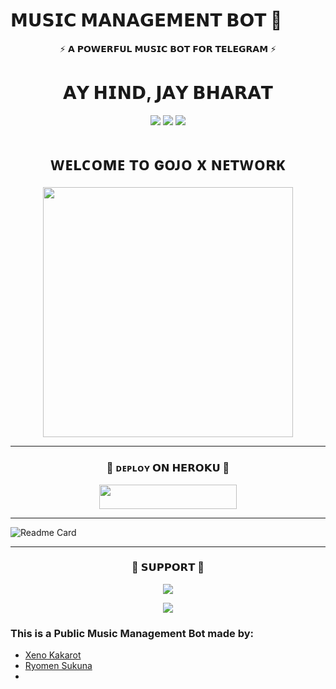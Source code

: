 # 𝗠𝗨𝗦𝗜𝗖 𝗠𝗔𝗡𝗔𝗚𝗘𝗠𝗘𝗡𝗧 𝗕𝗢𝗧 🎵

<p align="center">⚡ 𝗔 𝗣𝗢𝗪𝗘𝗥𝗙𝗨𝗟 𝗠𝗨𝗦𝗜𝗖 𝗕𝗢𝗧 𝗙𝗢𝗥 𝗧𝗘𝗟𝗘𝗚𝗥𝗔𝗠 ⚡</p>

<h1 align="center">𝗔𝗬 𝗛𝗜𝗡𝗗, 𝗝𝗔𝗬 𝗕𝗛𝗔𝗥𝗔𝗧</h1>

<p align="center">
  <img src="https://user-images.githubusercontent.com/73097560/115834477-dbab4500-a447-11eb-908a-139a6edaec5c.gif">
  <img src="https://readme-typing-svg.herokuapp.com?color=FF0085&width=620&lines=ᴡᴇʟᴄᴏᴍᴇ+ᴛᴏ+ɢᴏᴊᴏ+x+ɴᴇᴛᴡᴏʀᴋ">
  <img src="https://user-images.githubusercontent.com/73097560/115834477-dbab4500-a447-11eb-908a-139a6edaec5c.gif">
</p>

<h1 align="center"><b>ᴡᴇʟᴄᴏᴍᴇ ᴛᴏ ɢᴏᴊᴏ x ɴᴇᴛᴡᴏʀᴋ</b></h1>

<p align="center">
  <a href="https://t.me/sukuna_Dev">
    <img src="https://envs.sh/fbk.jpg" width="400">
  </a>
</p>

---
<h3 align="center">🚀 ᴅᴇᴘʟᴏʏ 𝗢𝗡 𝗛𝗘𝗥𝗢𝗞𝗨 🚀</h3>

<p align="center">
  <a href="https://dashboard.heroku.com/new?template=https://github.com/MrZYro/ZyroMusic">
    <img src="https://img.shields.io/badge/Deploy%20On%20Heroku-blue?style=for-the-badge&logo=Heroku" width="220" height="38.45"/>
  </a>
</p>

---

![Readme Card](https://github-readme-stats.vercel.app/api/pin/?username=TeamZyro&repo=Zyro&theme=flag-india)

---

<h3 align="center">🌟 𝗦𝗨𝗣𝗣𝗢𝗥𝗧 🌟</h3>

<p align="center">
  <a href="https://t.me/PiratesMainchat">
    <img src="https://img.shields.io/badge/-Support%20Group-blue.svg?style=for-the-badge&logo=Telegram">
  </a>
</p>

<p align="center">
  <a href="https://t.me/zyroupdates">
    <img src="https://img.shields.io/badge/-Support%20Group-blue.svg?style=for-the-badge&logo=Telegram">
  </a>
</p>


### This is a Public **Music Management Bot** made by:  
- [Xeno Kakarot](https://t.me/Xeno_Kakarot)  
- [Ryomen Sukuna](https://t.me/sukuna_Dev)
- 

